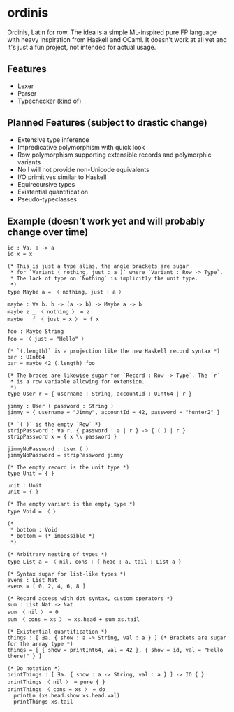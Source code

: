 # ordinis
Ordinis, Latin for row. The idea is a simple ML-inspired pure FP language with heavy inspiration
from Haskell and OCaml. It doesn't work at all yet and it's just a fun project, not intended for
actual usage.

## Features
* Lexer
* Parser
* Typechecker (kind of)

## Planned Features (subject to drastic change)
* Extensive type inference
* Impredicative polymorphism with quick look
* Row polymorphism supporting extensible records and polymorphic variants
* No I will not provide non-Unicode equivalents
* I/O primitives similar to Haskell
* Equirecursive types
* Existential quantification
* Pseudo-typeclasses

## Example (doesn't work yet and will probably change over time)
```
id : ∀a. a -> a
id x = x

(* This is just a type alias, the angle brackets are sugar
 * for `Variant ( nothing, just : a )` where `Variant : Row -> Type`.
 * The lack of type on `Nothing` is implicitly the unit type.
 *)
type Maybe a = 〈 nothing, just : a 〉

maybe : ∀a b. b -> (a -> b) -> Maybe a -> b
maybe z _ 〈 nothing 〉 = z
maybe _ f 〈 just = x 〉 = f x

foo : Maybe String
foo = 〈 just = "Hello" 〉

(* `(.length)` is a projection like the new Haskell record syntax *)
bar : UInt64
bar = maybe 42 (.length) foo

(* The braces are likewise sugar for `Record : Row -> Type`. The `r`
 * is a row variable allowing for extension.
 *)
type User r = { username : String, accountId : UInt64 | r }

jimmy : User ( password : String )
jimmy = { username = "Jimmy", accountId = 42, password = "hunter2" }

(* `( )` is the empty `Row` *)
stripPassword : ∀a r. { password : a | r } -> { ( ) | r }
stripPassword x = { x \\ password }

jimmyNoPassword : User ( )
jimmyNoPassword = stripPassword jimmy

(* The empty record is the unit type *)
type Unit = { }

unit : Unit
unit = { }

(* The empty variant is the empty type *)
type Void = 〈 〉

(*
 * bottom : Void
 * bottom = (* impossible *)
 *)
 
(* Arbitrary nesting of types *)
type List a = 〈 nil, cons : { head : a, tail : List a }

(* Syntax sugar for list-like types *)
evens : List Nat
evens = [ 0, 2, 4, 6, 8 ]

(* Record access with dot syntax, custom operators *)
sum : List Nat -> Nat
sum 〈 nil 〉 = 0
sum 〈 cons = xs 〉 = xs.head + sum xs.tail

(* Existential quantification *)
things : [ ∃a. { show : a -> String, val : a } ] (* Brackets are sugar for the array type *)
things = [ { show = printInt64, val = 42 }, { show = id, val = "Hello there!" } ]

(* Do notation *)
printThings : [ ∃a. { show : a -> String, val : a } ] -> IO { }
printThings 〈 nil 〉 = pure { }
printThings 〈 cons = xs 〉 = do
  printLn (xs.head.show xs.head.val)
  printThings xs.tail
```
